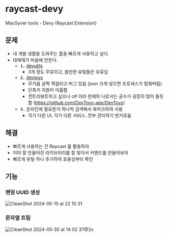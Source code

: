 # raycast-devy
MacGyver tools - Devy (Raycast Extension)

## 문제

- 내 개발 생활을 도와주는 툴을 빠르게 사용하고 싶다.
- 대체제가 마음에 안든다.
  - **`1.`** [devutils](https://devutils.com/)
    - 3개 정도 무료이고, 쓸만한 유틸들은 유료임
  - **`2.`** [devtoys](https://devtoys.app/)
    - 무거움 살짝 렉걸리고 버그 있음 (json 크게 넣으면 프로세스가 멈춰버림)
    - 단축키 지원이 미흡함
    - 컨트리뷰트하고 싶으나 c# 이라 현재의 나로서는 공수가 굉장히 많이 들듯함 (https://github.com/DevToys-app/DevToys)
  - **`3.`** 온라인에 필요한거 하나씩 검색해서 북마크하여 사용
    - 각기 다른 UI, 각기 다른 서비스..전부 관리하기 번거로움

## 해결

- 빠르게 사용하는 건 Raycast 를 활용하자
- 이미 잘 만들어진 라이브러리를 잘 찾아서 커맨드를 만들어보자
- 빠르게 유틸 하나 추가하여 효용성부터 확인


## 기능

### 랜덤 UUID 생성

![CleanShot 2024-05-15 at 22 10 31](https://github.com/dusrnth/raycast-devy/assets/59721293/0ac8dd6d-729e-40f3-9192-b6e5f5348541)

### 문자열 트림

![CleanShot 2024-05-30 at 14 02 37@2x](https://github.com/dusrnth/raycast-devy/assets/59721293/288e55ce-8710-4aa4-bf02-cea74b0796f0)